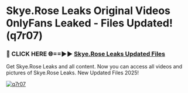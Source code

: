 # Skye.Rose Leaks Original Videos 0nlyFans Leaked - Files Updated! (q7r07)

<h3>🔴 CLICK HERE 🌐==►► <a href="https://tinyurl.com/3hn5wdd3" rel="nofollow">Skye.Rose Leaks Updated Files</a></h3>

Get Skye.Rose Leaks and all content. Now you can access all videos and pictures of Skye.Rose Leaks. New Updated Files 2025!

[![q7r07](https://i.imgur.com/4HnBqBT.gif)](https://tinyurl.com/3hn5wdd3)
